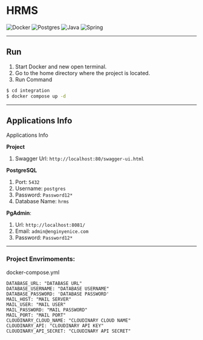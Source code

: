 # HRMS
![Docker](https://img.shields.io/badge/docker-%230db7ed.svg?style=for-the-badge&logo=docker&logoColor=white)
![Postgres](https://img.shields.io/badge/postgres-%23316192.svg?style=for-the-badge&logo=postgresql&logoColor=white)
![Java](https://img.shields.io/badge/java-%23ED8B00.svg?style=for-the-badge&logo=java&logoColor=white)
![Spring](https://img.shields.io/badge/spring-%236DB33F.svg?style=for-the-badge&logo=spring&logoColor=white)



---
## Run

1. Start Docker and new open terminal.
2. Go to the home directory where the project is located.
3. Run Command
```bash
$ cd integration
$ docker compose up -d
```

---

## Applications Info

Applications Info

**Project** 
   1. Swagger Url: `http://localhost:80/swagger-ui.html`

**PostgreSQL**
   1. Port: `5432`
   2. Username: `postgres`
   3. Password: `Password12*`
   4. Database Name: `hrms`

**PgAdmin**:
   1. Url: `http://localhost:8081/`
   2. Email: `admin@enginyenice.com`
   3. Password: `Password12*`
---

### Project Envrimoments:


docker-compose.yml
```
DATABASE_URL: "DATABASE URL"
DATABASE_USERNAME: "DATABASE USERNAME"
DATABASE_PASSWORD: 'DATABASE PASSWORD'
MAIL_HOST: "MAIL SERVER"
MAIL_USER: "MAIL USER"
MAIL_PASSWORD: "MAIL PASSWORD"
MAIL_PORT: "MAIL PORT"
CLOUDINARY_CLOUD_NAME: "CLOUDINARY CLOUD NAME"
CLOUDINARY_API: "CLOUDINARY API KEY"
CLOUDINARY_API_SECRET: "CLOUDINARY API SECRET"
```
